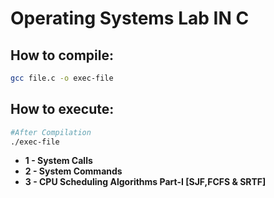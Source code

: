 # Operating Systems Lab IN C
## How to compile:
```bash
gcc file.c -o exec-file
```
## How to execute:
```bash
#After Compilation
./exec-file
```
 - **1 - System Calls**
 - **2 - System Commands**
 - **3 - CPU Scheduling Algorithms Part-I [SJF,FCFS & SRTF]**